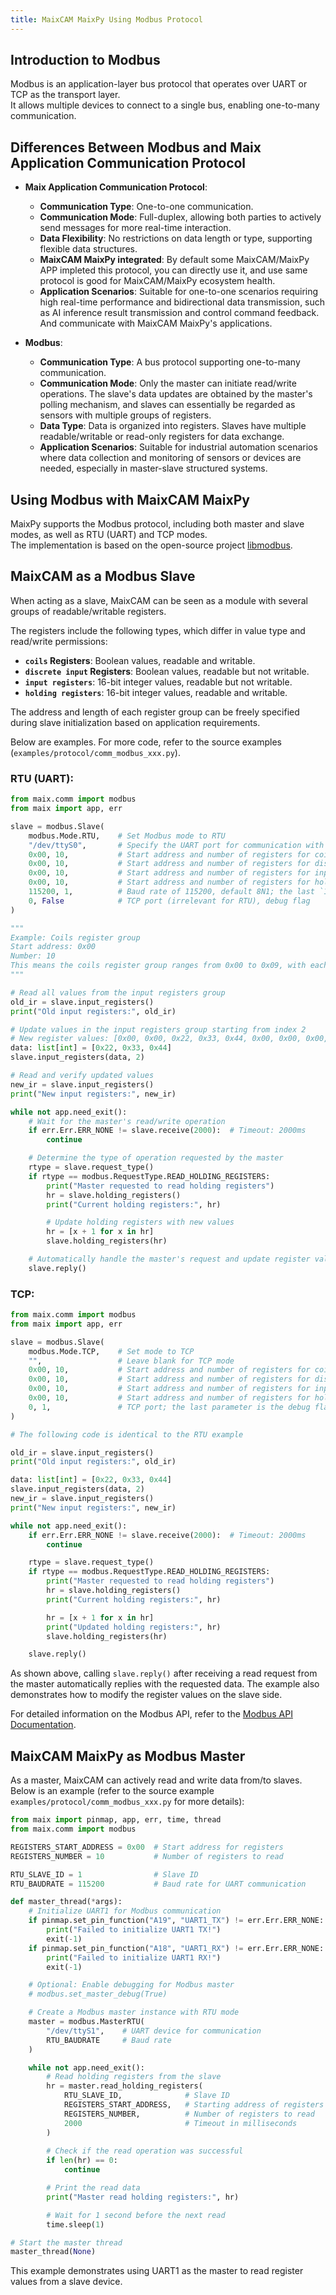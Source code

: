 ```yaml
---
title: MaixCAM MaixPy Using Modbus Protocol
---
```


## Introduction to Modbus

Modbus is an application-layer bus protocol that operates over UART or TCP as the transport layer.  
It allows multiple devices to connect to a single bus, enabling one-to-many communication.

## Differences Between Modbus and Maix Application Communication Protocol

* **Maix Application Communication Protocol**:
  * **Communication Type**: One-to-one communication.
  * **Communication Mode**: Full-duplex, allowing both parties to actively send messages for more real-time interaction.
  * **Data Flexibility**: No restrictions on data length or type, supporting flexible data structures.
  * **MaixCAM MaixPy integrated**: By default some MaixCAM/MaixPy APP impleted this protocol, you can directly use it, and use same protocol is good for MaixCAM/MaixPy ecosystem health.
  * **Application Scenarios**: Suitable for one-to-one scenarios requiring high real-time performance and bidirectional data transmission, such as AI inference result transmission and control command feedback. And communicate with MaixCAM MaixPy's applications.

* **Modbus**:
  * **Communication Type**: A bus protocol supporting one-to-many communication.
  * **Communication Mode**: Only the master can initiate read/write operations. The slave's data updates are obtained by the master's polling mechanism, and slaves can essentially be regarded as sensors with multiple groups of registers.
  * **Data Type**: Data is organized into registers. Slaves have multiple readable/writable or read-only registers for data exchange.
  * **Application Scenarios**: Suitable for industrial automation scenarios where data collection and monitoring of sensors or devices are needed, especially in master-slave structured systems.

## Using Modbus with MaixCAM MaixPy

MaixPy supports the Modbus protocol, including both master and slave modes, as well as RTU (UART) and TCP modes.  
The implementation is based on the open-source project [libmodbus](https://libmodbus.org/).

## MaixCAM as a Modbus Slave

When acting as a slave, MaixCAM can be seen as a module with several groups of readable/writable registers.

The registers include the following types, which differ in value type and read/write permissions:
* **`coils` Registers**: Boolean values, readable and writable.
* **`discrete input` Registers**: Boolean values, readable but not writable.
* **`input registers`**: 16-bit integer values, readable but not writable.
* **`holding registers`**: 16-bit integer values, readable and writable.

The address and length of each register group can be freely specified during slave initialization based on application requirements.

Below are examples. For more code, refer to the source examples (`examples/protocol/comm_modbus_xxx.py`).

### RTU (UART):

```python
from maix.comm import modbus
from maix import app, err

slave = modbus.Slave(
    modbus.Mode.RTU,    # Set Modbus mode to RTU
    "/dev/ttyS0",       # Specify the UART port for communication with the master
    0x00, 10,           # Start address and number of registers for coils
    0x00, 10,           # Start address and number of registers for discrete input
    0x00, 10,           # Start address and number of registers for input registers
    0x00, 10,           # Start address and number of registers for holding registers
    115200, 1,          # Baud rate of 115200, default 8N1; the last `1` is the slave address for RTU
    0, False            # TCP port (irrelevant for RTU), debug flag
)

"""
Example: Coils register group
Start address: 0x00
Number: 10
This means the coils register group ranges from 0x00 to 0x09, with each register storing a Boolean value.
"""

# Read all values from the input registers group
old_ir = slave.input_registers()
print("Old input registers:", old_ir)

# Update values in the input registers group starting from index 2
# New register values: [0x00, 0x00, 0x22, 0x33, 0x44, 0x00, 0x00, 0x00, 0x00, 0x00]
data: list[int] = [0x22, 0x33, 0x44]
slave.input_registers(data, 2)

# Read and verify updated values
new_ir = slave.input_registers()
print("New input registers:", new_ir)

while not app.need_exit():
    # Wait for the master's read/write operation
    if err.Err.ERR_NONE != slave.receive(2000):  # Timeout: 2000ms
        continue

    # Determine the type of operation requested by the master
    rtype = slave.request_type()
    if rtype == modbus.RequestType.READ_HOLDING_REGISTERS:
        print("Master requested to read holding registers")
        hr = slave.holding_registers()
        print("Current holding registers:", hr)

        # Update holding registers with new values
        hr = [x + 1 for x in hr]
        slave.holding_registers(hr)

    # Automatically handle the master's request and update register values
    slave.reply()
```

### TCP:

```python
from maix.comm import modbus
from maix import app, err

slave = modbus.Slave(
    modbus.Mode.TCP,    # Set mode to TCP
    "",                 # Leave blank for TCP mode
    0x00, 10,           # Start address and number of registers for coils
    0x00, 10,           # Start address and number of registers for discrete input
    0x00, 10,           # Start address and number of registers for input registers
    0x00, 10,           # Start address and number of registers for holding registers
    0, 1,               # TCP port; the last parameter is the debug flag
)

# The following code is identical to the RTU example

old_ir = slave.input_registers()
print("Old input registers:", old_ir)

data: list[int] = [0x22, 0x33, 0x44]
slave.input_registers(data, 2)
new_ir = slave.input_registers()
print("New input registers:", new_ir)

while not app.need_exit():
    if err.Err.ERR_NONE != slave.receive(2000):  # Timeout: 2000ms
        continue

    rtype = slave.request_type()
    if rtype == modbus.RequestType.READ_HOLDING_REGISTERS:
        print("Master requested to read holding registers")
        hr = slave.holding_registers()
        print("Current holding registers:", hr)

        hr = [x + 1 for x in hr]
        print("Updated holding registers:", hr)
        slave.holding_registers(hr)

    slave.reply()
```

As shown above, calling `slave.reply()` after receiving a read request from the master automatically replies with the requested data. The example also demonstrates how to modify the register values on the slave side.

For detailed information on the Modbus API, refer to the [Modbus API Documentation](../../../api/maix/comm/modbus.md).


## MaixCAM MaixPy as Modbus Master

As a master, MaixCAM can actively read and write data from/to slaves. Below is an example (refer to the source example `examples/protocol/comm_modbus_xxx.py` for more details):

```python
from maix import pinmap, app, err, time, thread
from maix.comm import modbus

REGISTERS_START_ADDRESS = 0x00  # Start address for registers
REGISTERS_NUMBER = 10           # Number of registers to read

RTU_SLAVE_ID = 1                # Slave ID
RTU_BAUDRATE = 115200           # Baud rate for UART communication

def master_thread(*args):
    # Initialize UART1 for Modbus communication
    if pinmap.set_pin_function("A19", "UART1_TX") != err.Err.ERR_NONE:
        print("Failed to initialize UART1 TX!")
        exit(-1)
    if pinmap.set_pin_function("A18", "UART1_RX") != err.Err.ERR_NONE:
        print("Failed to initialize UART1 RX!")
        exit(-1)

    # Optional: Enable debugging for Modbus master
    # modbus.set_master_debug(True)

    # Create a Modbus master instance with RTU mode
    master = modbus.MasterRTU(
        "/dev/ttyS1",    # UART device for communication
        RTU_BAUDRATE     # Baud rate
    )

    while not app.need_exit():
        # Read holding registers from the slave
        hr = master.read_holding_registers(
            RTU_SLAVE_ID,              # Slave ID
            REGISTERS_START_ADDRESS,   # Starting address of registers
            REGISTERS_NUMBER,          # Number of registers to read
            2000                       # Timeout in milliseconds
        )
        
        # Check if the read operation was successful
        if len(hr) == 0:
            continue

        # Print the read data
        print("Master read holding registers:", hr)

        # Wait for 1 second before the next read
        time.sleep(1)

# Start the master thread
master_thread(None)
```

This example demonstrates using UART1 as the master to read register values from a slave device.

